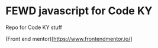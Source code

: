 # FEWD javascript for Code KY
Repo for Code KY stuff

(Front end mentor)[https://www.frontendmentor.io/]

